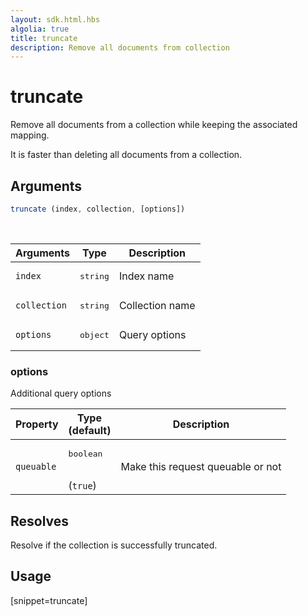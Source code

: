 ```yaml
---
layout: sdk.html.hbs
algolia: true
title: truncate
description: Remove all documents from collection
---
```


# truncate

Remove all documents from a collection while keeping the associated mapping.

It is faster than deleting all documents from a collection.

## Arguments

```javascript
truncate (index, collection, [options])
```

<br/>

| Arguments    | Type    | Description |
|--------------|---------|-------------|
| ``index`` | <pre>string</pre> | Index name    |
| ``collection`` | <pre>string</pre> | Collection name    |
| ``options`` | <pre>object</pre> | Query options    |

### **options**

Additional query options

| Property     | Type<br/>(default)    | Description   |
| -------------- | --------- | ------------- |
|  `queuable`  |  <pre>boolean</pre> <br/>(`true`) |  Make this request queuable or not  |

## Resolves

Resolve if the collection is successfully truncated.

## Usage

[snippet=truncate]
